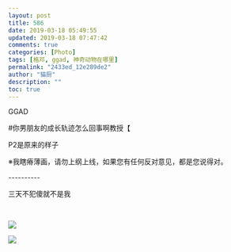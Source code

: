 ```yaml
---
layout: post
title: 586
date: 2019-03-18 05:49:55
updated: 2019-03-18 07:47:42
comments: true
categories: [Photo]
tags: [格邓, ggad, 神奇动物在哪里]
permalink: "2433ed_12e289de2"
author: "猫厨"
description: ""
toc: true
---
```


<p>GGAD</p> 
<p>#你男朋友的成长轨迹怎么回事啊教授【</p> 
<p>P2是原来的样子</p> 
<p>※我瞎瘠薄画，请勿上纲上线，如果您有任何反对意见，都是您说得对。</p> 
<p>----------</p> 
<p>三天不犯傻就不是我<br /></p> 
<p><br /></p>

![](/img/img_cVZNdzJtQk9JV2ZmUUtqZEF1WXZkZ05NUWVYTDlaRXdRbCtCWU96VDltbUIvdC9UbmxObkxnPT0.jpg)

![](/img/img_cVZNdzJtQk9JV2NQbTFiakpJLzVjU1F3dDBCVGFBWW1IUldQcVR3VExMMS9XOGNVZDR4UVd3PT0.jpg)